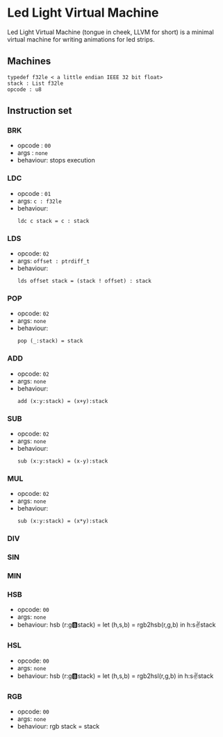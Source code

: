 # Led Light  Virtual Machine

Led Light Virtual Machine (tongue in cheek, LLVM for short)
is a minimal virtual machine for writing animations for led strips.


## Machines
```
typedef f32le < a little endian IEEE 32 bit float>
stack : List f32le
opcode : u8
```

## Instruction set

### BRK
* opcode : `00`
* args : `none`
* behaviour:  stops execution

### LDC
* opcode : `01`
* args: `c : f32le`
* behaviour:
  ```
  ldc c stack = c : stack
  ```

### LDS
* opcode: `02`
* args: `offset : ptrdiff_t`
* behaviour:
  ```
  lds offset stack = (stack ! offset) : stack
  ```
### POP
* opcode: `02`
* args: `none`
* behaviour:
  ```
  pop (_:stack) = stack
  ```
### ADD
* opcode: `02`
* args: `none`
* behaviour:
  ```
  add (x:y:stack) = (x+y):stack
  ```
### SUB
* opcode: `02`
* args: `none`
* behaviour:
  ```
  sub (x:y:stack) = (x-y):stack
  ```
### MUL
* opcode: `02`
* args: `none`
* behaviour:
  ```
  sub (x:y:stack) = (x*y):stack
  ```
### DIV
### SIN
### MIN
### HSB
* opcode: `00`
* args: `none`
* behaviour:  hsb (r:g:b:stack) = let (h,s,b) = rgb2hsb(r,g,b) in h:s:v:stack
### HSL
* opcode: `00`
* args: `none`
* behaviour:  hsb (r:g:b:stack) = let (h,s,b) = rgb2hsl(r,g,b) in h:s:v:stack
### RGB
* opcode: `00`
* args: `none`
* behaviour: rgb stack = stack

